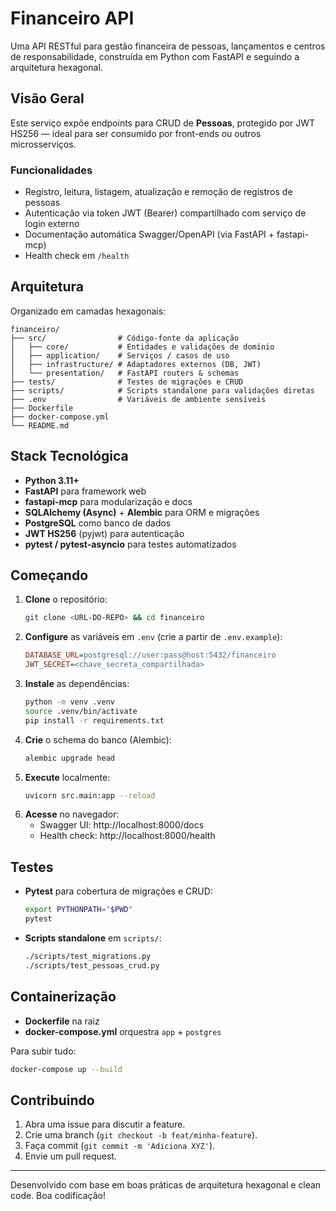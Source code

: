 # Financeiro API

Uma API RESTful para gestão financeira de pessoas, lançamentos e centros de responsabilidade, construída em Python com FastAPI e seguindo a arquitetura hexagonal.

## Visão Geral

Este serviço expõe endpoints para CRUD de **Pessoas**, protegido por JWT HS256 — ideal para ser consumido por front-ends ou outros microsserviços.

### Funcionalidades

- Registro, leitura, listagem, atualização e remoção de registros de pessoas
- Autenticação via token JWT (Bearer) compartilhado com serviço de login externo
- Documentação automática Swagger/OpenAPI (via FastAPI + fastapi-mcp)
- Health check em `/health`

## Arquitetura

Organizado em camadas hexagonais:

```
financeiro/
├── src/                # Código-fonte da aplicação
│   ├── core/           # Entidades e validações de domínio
│   ├── application/    # Serviços / casos de uso
│   ├── infrastructure/ # Adaptadores externos (DB, JWT)
│   └── presentation/   # FastAPI routers & schemas
├── tests/              # Testes de migrações e CRUD
├── scripts/            # Scripts standalone para validações diretas
├── .env                # Variáveis de ambiente sensíveis
├── Dockerfile
├── docker-compose.yml
└── README.md
```

## Stack Tecnológica

- **Python 3.11+**
- **FastAPI** para framework web
- **fastapi-mcp** para modularização e docs
- **SQLAlchemy (Async)** + **Alembic** para ORM e migrações
- **PostgreSQL** como banco de dados
- **JWT HS256** (pyjwt) para autenticação
- **pytest / pytest-asyncio** para testes automatizados

## Começando

1. **Clone** o repositório:
   ```bash
   git clone <URL-DO-REPO> && cd financeiro
   ```
2. **Configure** as variáveis em `.env` (crie a partir de `.env.example`):
   ```ini
   DATABASE_URL=postgresql://user:pass@host:5432/financeiro
   JWT_SECRET=<chave_secreta_compartilhada>
   ```
3. **Instale** as dependências:
   ```bash
   python -m venv .venv
   source .venv/bin/activate
   pip install -r requirements.txt
   ```
4. **Crie** o schema do banco (Alembic):
   ```bash
   alembic upgrade head
   ```
5. **Execute** localmente:
   ```bash
   uvicorn src.main:app --reload
   ```
6. **Acesse** no navegador:
   - Swagger UI: http://localhost:8000/docs
   - Health check:  http://localhost:8000/health

## Testes

- **Pytest** para cobertura de migrações e CRUD:
  ```bash
  export PYTHONPATH="$PWD"
  pytest
  ```
- **Scripts standalone** em `scripts/`:
  ```bash
  ./scripts/test_migrations.py
  ./scripts/test_pessoas_crud.py
  ```

## Containerização

- **Dockerfile** na raiz
- **docker-compose.yml** orquestra `app` + `postgres`

Para subir tudo:
```bash
docker-compose up --build
```

## Contribuindo

1. Abra uma issue para discutir a feature.
2. Crie uma branch (`git checkout -b feat/minha-feature`).
3. Faça commit (`git commit -m 'Adiciona XYZ'`).
4. Envie um pull request.

---

Desenvolvido com base em boas práticas de arquitetura hexagonal e clean code. Boa codificação!

